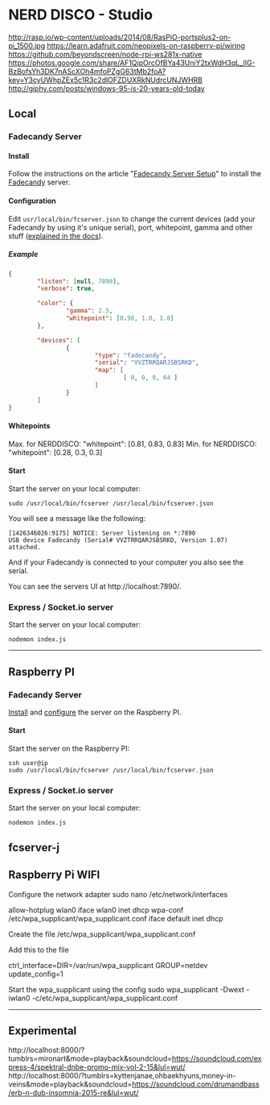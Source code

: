 # NERD DISCO - Studio


http://rasp.io/wp-content/uploads/2014/08/RasPiO-portsplus2-on-pi_1500.jpg
https://learn.adafruit.com/neopixels-on-raspberry-pi/wiring
https://github.com/beyondscreen/node-rpi-ws281x-native
https://photos.google.com/share/AF1QipOrcOfBYa43UniY2txWdH3qL_IlG-BzBofsYh3DK7nAScXOh4mfoPZgG63tMb2foA?key=Y3cyUWhpZEx5c1R3c2dlOFZDUXRkNUdrcUNJWHRB
http://giphy.com/posts/windows-95-is-20-years-old-today

## Local



### Fadecandy Server

#### Install

Follow the instructions on the article "[Fadecandy Server Setup](https://learn.adafruit.com/1500-neopixel-led-curtain-with-raspberry-pi-fadecandy/fadecandy-server-setup)" to install the [Fadecandy](https://github.com/scanlime/fadecandy) server.

#### Configuration

Edit `usr/local/bin/fcserver.json` to change the current devices (add your Fadecandy by using it's unique serial), port, whitepoint, gamma and other stuff ([explained in the docs](https://github.com/scanlime/fadecandy/blob/master/doc/fc_server_config.md)). 

##### Example

```json
{
        "listen": [null, 7890],
        "verbose": true,

        "color": {
                "gamma": 2.5,
                "whitepoint": [0.98, 1.0, 1.0]
        },

        "devices": [
                {
                        "type": "fadecandy",
                        "serial": "VVZTRRQARJSBSRKD",
                        "map": [
                                [ 0, 0, 0, 64 ]
                        ]
                }
        ]
}
```

#### Whitepoints

Max. for NERDDISCO: "whitepoint": [0.81, 0.83, 0.83]
Min. for NERDDISCO: "whitepoint": [0.28, 0.3, 0.3]


#### Start

Start the server on your local computer:

```
sudo /usr/local/bin/fcserver /usr/local/bin/fcserver.json
```

You will see a message like the following:

```
[1426346026:9175] NOTICE: Server listening on *:7890
USB device Fadecandy (Serial# VVZTRRQARJSBSRKD, Version 1.07) attached.
```

And if your Fadecandy is connected to your computer you also see the serial.

You can see the servers UI at http://localhost:7890/.



### Express / Socket.io server

Start the server on your local computer:

```
nodemon index.js
```





------------------------------------

## Raspberry PI



### Fadecandy Server

[Install](#install) and [configure](#configuration) the server on the Raspberry PI. 

#### Start

Start the server on the Raspberry PI:

```
ssh user@ip
sudo /usr/local/bin/fcserver /usr/local/bin/fcserver.json
```



### Express / Socket.io server

Start the server on your local computer:

```
nodemon index.js
```



## fcserver-j











## Raspberry Pi WIFI


Configure the network adapter
sudo nano /etc/network/interfaces 


allow-hotplug wlan0
iface wlan0 inet dhcp
wpa-conf /etc/wpa_supplicant/wpa_supplicant.conf
iface default inet dhcp


Create the file /etc/wpa_supplicant/wpa_supplicant.conf

Add this to the file

ctrl_interface=DIR=/var/run/wpa_supplicant GROUP=netdev
update_config=1


Start the wpa_supplicant using the config
sudo wpa_supplicant -Dwext -iwlan0 -c/etc/wpa_supplicant/wpa_supplicant.conf


-------------------------

## Experimental

http://localhost:8000/?tumblrs=mironart&mode=playback&soundcloud=https://soundcloud.com/express-4/spektral-dnbe-promo-mix-vol-2-15&lul=wut/
http://localhost:8000/?tumblrs=kyttenjanae,ohbaekhyuns,money-in-veins&mode=playback&soundcloud=https://soundcloud.com/drumandbass/erb-n-dub-insomnia-2015-re&lul=wut/